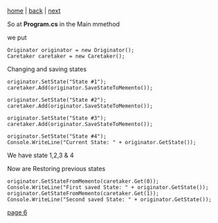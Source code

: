 [home](./page01.md) | [back](./page04.md) | [next](./page06.md)

So at **Program.cs** in the Main mmethod

we put
```
Originator originator = new Originator();
Caretaker caretaker = new Caretaker();
```
Changing and saving states
```
originator.SetState("State #1");
caretaker.Add(originator.SaveStateToMemento());

originator.SetState("State #2");
caretaker.Add(originator.SaveStateToMemento());

originator.SetState("State #3");
caretaker.Add(originator.SaveStateToMemento());

originator.SetState("State #4");
Console.WriteLine("Current State: " + originator.GetState());
```
We have state 1,2,3 & 4

Now are Restoring previous states
```
originator.GetStateFromMemento(caretaker.Get(0));
Console.WriteLine("First saved State: " + originator.GetState());
originator.GetStateFromMemento(caretaker.Get(1));
Console.WriteLine("Second saved State: " + originator.GetState());
```
            
[page 6](./page06.md)
